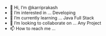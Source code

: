 - 👋 Hi, I’m @karriprakash
- 👀 I’m interested in ... Developing
- 🌱 I’m currently learning ... Java Full Stack
- 💞️ I’m looking to collaborate on ... Any Project
- 📫 How to reach me ... 

<!---
karriprakash/karriprakash is a ✨ special ✨ repository because its `README.md` (this file) appears on your GitHub profile.
You can click the Preview link to take a look at your changes.
--->

